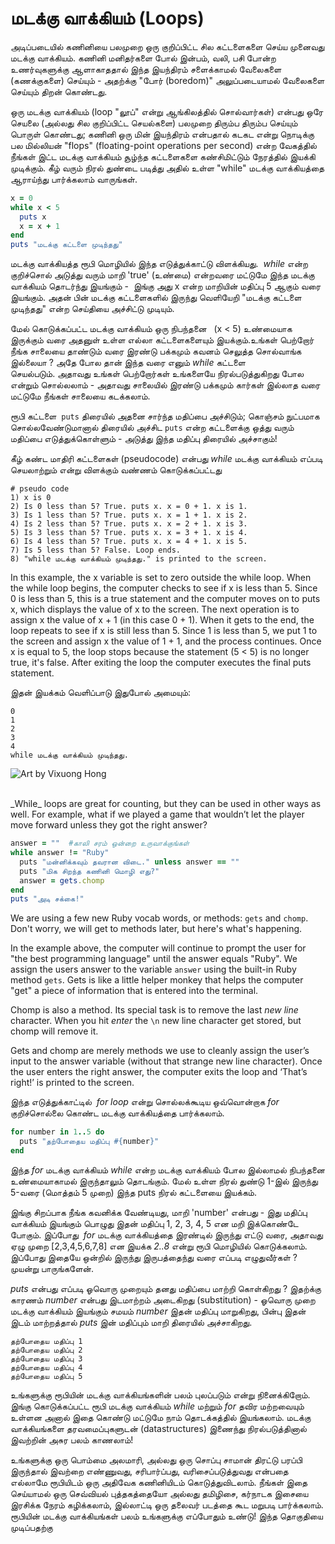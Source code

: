 # மடக்கு வாக்கியம் (Loops)

அடிப்படையில் கணினியை பலமுறை ஒரு குறிப்பிட்ட சில கட்டளைகளை செய்ய முனைவது மடக்கு வாக்கியம். கணினி மனிதர்களை போல் இன்பம், வலி, பசி போன்ற உணர்வுகளுக்கு ஆளாகாததால் இந்த இயந்திரம் சளைக்காமல் வேலைகளை (கணக்குகளை) செய்யும் - அதற்க்கு "போர் (boredom)" அலுப்படையாமல் வேலைகளை செய்யும் திறன் கொண்டது.

ஒரு மடக்கு வாக்கியம் (loop "லூப்" என்று ஆங்கிலத்தில் சொல்வார்கள்) என்பது ஒரே செயலை (அல்லது சில குறிப்பிட்ட செயல்களை) பலமுறை திரும்ப திரும்ப செய்யும் பொருள் கொண்டது; கணினி ஒரு மின் இயந்திரம் என்பதால் கடகட என்று நொடிக்கு பல மில்லியன் "flops" (floating-point operations per second) என்ற வேகத்தில் நீங்கள் இட்ட மடக்கு வாக்கியம் சூழ்ந்த கட்டளைகளை கண்சிமிட்டும் நேரத்தில் இயக்கி முடிக்கும். கீழ் வரும் நிரல் துண்டை படித்து அதில் உள்ள "while" மடக்கு வாக்கியத்தை ஆராய்ந்து பார்க்கலாம் வாருங்கள்.

```ruby
x = 0
while x < 5
  puts x
  x = x + 1
end
puts "மடக்கு கட்டளை முடிந்தது"
```

 மடக்கு வாக்கியத்த ரூபி மொழியில் இந்த எடுத்துக்காட்டு விளக்கியது.  _while_ என்ற குறிச்சொல் அடுத்து வரும் மாறி 'true' (உண்மை) என்றவரை மட்டுமே இந்த மடக்கு வாக்கியம் தொடர்ந்து இயங்கும் -  இங்கு அது 
 x என்ற மாறியின் மதிப்பு 5 ஆகும் வரை இயங்கும். அதன் பின் மடக்கு கட்டளைகளில் இருந்து வெளியேறி 
 "மடக்கு கட்டளை முடிந்தது" என்ற செய்தியை அச்சிட்டு முடியும்.

மேல் கொடுக்கப்பட்ட மடக்கு வாக்கியம் ஒரு நிபந்தனை  
(x < 5)
உண்மையாக இருக்கும் வரை அதனுள் உள்ள எல்லா கட்டளைகளையும் இயக்கும்.உங்கள் பெற்றோர் நீங்க சாலையை தாண்டும் வரை இரண்டு பக்கமும் கவனம் செலுத்த சொல்வாங்க இல்லையா ? அதே போல தான் இந்த வரை எனும் _while_ கட்டளை செயல்படும். அதாவது உங்கள் பெற்றோர்கள் உங்களையே நிரல்படுத்துகிறது 
போல என்றும் சொல்லலாம் - அதாவது சாலையில் இரண்டு பக்கமும் கார்கள் இல்லாத வரை மட்டுமே நீங்கள் சாலையை கடக்கலாம்.

ரூபி கட்டளை  `puts` திரையில் அதனை சார்ந்த மதிப்பை அச்சிடும்; கொஞ்சம் நுட்பமாக சொல்லவேண்டுமானால் திரையில் அச்சிட 
`puts` என்ற கட்டளைக்கு ஒத்து வரும் மதிப்பை எடுத்துக்கொள்ளும் - அடுத்து இந்த மதிப்பு திரையில் அச்சாகும்!

கீழ் கண்ட மாதிரி கட்டளைகள் (pseudocode) என்பது _while_ மடக்கு வாக்கியம் எப்படி செயலாற்றும் என்று விளக்கும் வண்ணம் கொடுக்கப்பட்டது
```
# pseudo code
1) x is 0
2) Is 0 less than 5? True. puts x. x = 0 + 1. x is 1.
3) Is 1 less than 5? True. puts x. x = 1 + 1. x is 2.
4) Is 2 less than 5? True. puts x. x = 2 + 1. x is 3.
5) Is 3 less than 5? True. puts x. x = 3 + 1. x is 4.
6) Is 4 less than 5? True. puts x. x = 4 + 1. x is 5.
7) Is 5 less than 5? False. Loop ends.
8) "while மடக்கு வாக்கியம் முடிந்தது." is printed to the screen.
```

In this example, the x variable is set to zero outside the while loop. When the while loop begins, the computer checks to see if x is less than 5. Since 0 is less than 5, this is a true statement and the computer moves on to puts x, which displays the value of x to the screen. The next operation is to assign x the value of x + 1 (in this case 0 + 1). When it gets to the end, the loop repeats to see if x is still less than 5. Since 1 is less than 5, we put 1 to the screen and assign x the value of 1 + 1, and the process continues. Once x is equal to 5, the loop stops because the statement (5 < 5) is no longer true, it's false. After exiting the loop the computer executes the final puts statement.

இதன் இயக்கம் வெளிப்பாடு இதுபோல் அமையும்:

```
0
1
2
3
4
while மடக்கு வாக்கியம் முடிந்தது.
```

![Art by Vixuong Hong](http://rubykin.com/images/roller-coaster.png)

<br />
_While_ loops are great for counting, but they can be used in other ways as well. For example, what if we played a game that wouldn’t let the player move forward unless they got the right answer?

```ruby
answer = ""  #காலி சரம் ஒன்றை உருவாக்குங்கள் 
while answer != "Ruby"
  puts "மன்னிக்கவும் தவரான விடை." unless answer == ""
  puts "மிக சிறந்த கணினி மொழி எது?"
  answer = gets.chomp
end
puts "அடி சக்கை!"
```

We are using a few new Ruby vocab words, or methods: `gets` and `chomp`. Don't worry, we will get to methods later, but here's what's happening.

In the example above, the computer will continue to prompt the user for "the best programming language" until the answer equals "Ruby". We assign the users answer to the variable `answer` using the built-in Ruby method `gets`. Gets is like a little helper monkey that helps the computer "get" a piece of information that is entered into the terminal.

Chomp is also a method. Its special task is to remove the last _new line_ character. When you hit _enter_ the `\n` new line character get stored, but chomp will remove it.

Gets and chomp are merely methods we use to cleanly assign the user’s input to the answer variable (without that strange new line character). Once the user enters the right answer, the computer exits the loop and ‘That’s right!’ is printed to the screen.


இந்த எடுத்துக்காட்டில்  _for loop_ என்று சொல்லக்கூடிய ஒவ்வொன்றாக _for_ குறிச்சொல்லை கொண்ட மடக்கு வாக்கியத்தை பார்க்கலாம்.

```ruby
for number in 1..5 do
  puts "தற்போதைய மதிப்பு #{number}"
end
```

இந்த _for_ மடக்கு வாக்கியம் _while_ என்ற மடக்கு வாக்கியம் போல இல்லாமல் நிபந்தனை உண்மையாகாமல் இருந்தாலும் தொடங்கும். மேல் உள்ள நிரல் துண்டு 1-இல் இருந்து 5-வரை (மொத்தம் 5 முறை) இந்த puts நிரல் கட்டளையை இயக்கம். 

 இங்கு சிறப்பாக நீங்க கவனிக்க வேண்டியது, மாறி 'number' என்பது -
 இது மதிப்பு வாக்கியம் இயங்கும் பொழுது இதன் மதிப்பு 1, 2, 3, 4, 5 என மறி இக்கொண்டே
 போகும். இப்போது  _for_ மடக்கு வாக்கியத்தை இரண்டில் இருந்து எட்டு வரை, அதாவது ஏழு முறை [2,3,4,5,6,7,8] என இயக்க _2..8_ என்று ரூபி மொழியில் கொடுக்கலாம். இப்போது இதையே ஒன்றில் இருந்து இருபத்தைந்து வரை எப்படி எழுதுவீர்கள் 
 ? முயன்று பாருங்களேன்.
 
 _puts_ என்பது எப்படி ஓவொரு முறையும் தனது மதிப்பை மாற்றி கொள்கிறது ? இதற்க்கு காரணம் _number_ என்பது இடமாற்றம் அடைகிறது (substitution) - ஓவொரு முறை மடக்கு வாக்கியம் இயங்கும் சமயம் _number_ இதன் மதிப்பு மாறுகிறது, பின்பு இதன் இடம் மாற்றத்தால் _puts_ இன் மதிப்பும் மாறி திரையில் அச்சாகிறது.
```
தற்போதைய மதிப்பு 1
தற்போதைய மதிப்பு 2
தற்போதைய மதிப்பு 3
தற்போதைய மதிப்பு 4
தற்போதைய மதிப்பு 5
```

உங்களுக்கு ரூபியின் மடக்கு வாக்கியங்களின் பலம் புலப்படும் என்று நினைக்கிறோம். இங்கு கொடுக்கப்பட்ட ரூபி மடக்கு வாக்கியம் _while_ மற்றும் _for_ தவிர மற்றவையும் உள்ளன அனால் இதை கொண்டு மட்டுமே நாம் தொடக்கத்தில் இயங்கலாம். மடக்கு வாக்கியங்களை தரவமைப்புகளுடன் (datastructures) இணைந்து நிரல்படுத்தினால் இவற்றின் அசுர பலம் காணலாம்!

உங்களுக்கு ஒரு பொம்மை அலமாரி, அல்லது ஒரு சொப்பு சாமான் திரட்டு பரப்பி இருந்தால் இவற்றை எண்ணுவது, சரிபார்ப்பது, வரிசைப்படுத்துவது என்பதை எல்லாமே ரூபியிடம் ஒரு 
அதிவேக கணினியிடம் கொடுத்துவிடலாம். நீங்கள் இதை செய்யாமல் ஒரு செவ்வியல் புத்தகத்தையோ அல்லது தமிழிசை, கர்நாடக 
இசையை இரசிக்க நேரம் கழிக்கலாம், இல்லாட்டி ஒரு தலைவர் படத்தை கூட மறுபடி பார்க்கலாம். ரூபியின் மடக்கு வாக்கியங்கள் பலம் உங்களுக்கு எப்போதும் உண்டு! இந்த தொகுதியை முடிப்பதற்கு  

<div style="height:30px;"></div>
